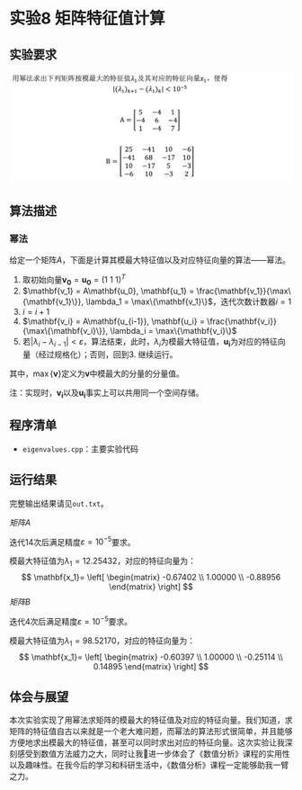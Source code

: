 #  实验8 矩阵特征值计算

## 实验要求

![req](req.png)

## 算法描述

### 幂法

给定一个矩阵$A​$，下面是计算其模最大特征值以及对应特征向量的算法——幂法。

1. 取初始向量$\mathbf{v_0} = \mathbf{u_0} = (1~1~1)^T$
2. $\mathbf{v_1} = A\mathbf{u_0}, \mathbf{u_1} = \frac{\mathbf{v_1}}{\max\{\mathbf{v_1}\}}, \lambda_1 = \max\{\mathbf{v_1}\}$，迭代次数计数器$i = 1$
3. $i = i + 1$
4. $\mathbf{v_i} = A\mathbf{u_{i-1}}, \mathbf{u_i} = \frac{\mathbf{v_i}}{\max\{\mathbf{v_i}\}}, \lambda_i = \max\{\mathbf{v_i}\}$
5. 若$|\lambda_i - \lambda_{i-1}| \lt \varepsilon$，算法结束，此时，$\lambda_i$为模最大特征值，$\mathbf{u_i}$为对应的特征向量（经过规格化）；否则，回到3. 继续运行。

其中，$\max \{\mathbf{v}\}$定义为$\mathbf{v}$中模最大的分量的分量值。

注：实现时，$\mathbf{v_i}$以及$\mathbf{u_i}$事实上可以共用同一个空间存储。

## 程序清单

- `eigenvalues.cpp`：主要实验代码

## 运行结果

完整输出结果请见`out.txt`。

*矩阵$A$*

迭代$14$次后满足精度$\varepsilon = 10^{-5}$要求。

模最大特征值为$\lambda_1 = 12.25432$，对应的特征向量为：
$$
\mathbf{x_1}= \left[ \begin{matrix}
-0.67402 \\
1.00000 \\
-0.88956
\end{matrix}
\right]
$$
*矩阵$B$*

迭代$4$次后满足精度$\varepsilon = 10^{-5}$要求。

模最大特征值为$\lambda_1 = 98.52170$，对应的特征向量为：
$$
\mathbf{x_1}= \left[ \begin{matrix}
-0.60397 \\
1.00000 \\ 
-0.25114 \\
0.14895
\end{matrix}
\right]
$$

## 体会与展望

本次实验实现了用幂法求矩阵的模最大的特征值及对应的特征向量。我们知道，求矩阵的特征值自古以来就是一个老大难问题，而幂法的算法形式很简单，并且能够方便地求出模最大的特征值，甚至可以同时求出对应的特征向量。这次实验让我深刻感受到数值方法威力之大，同时让我进一步体会了《数值分析》课程的实用性以及趣味性。在我今后的学习和科研生活中，《数值分析》课程一定能够助我一臂之力。